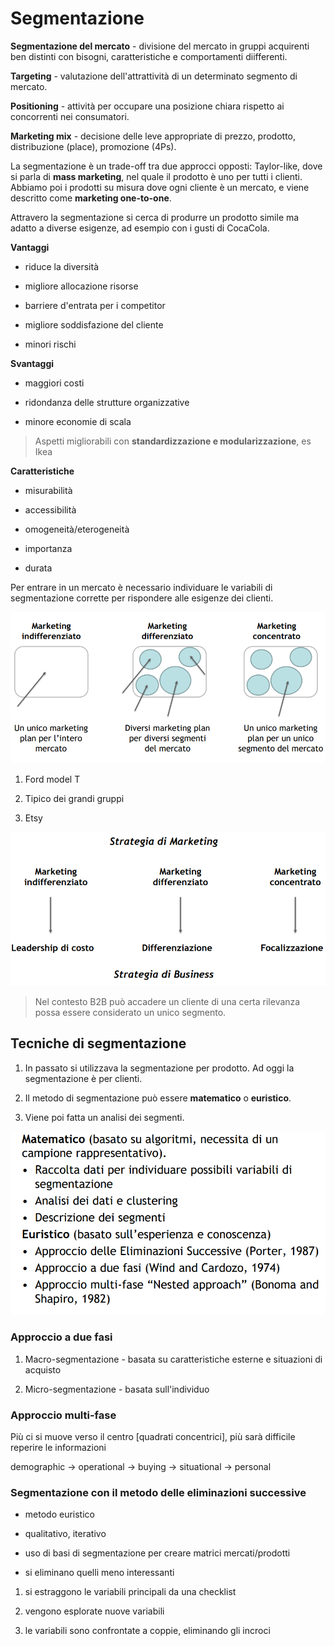 # Segmentazione

**Segmentazione del mercato** - divisione del mercato in gruppi acquirenti ben distinti con bisogni, caratteristiche  e comportamenti diifferenti.

**Targeting** - valutazione dell'attrattività di un determinato segmento di mercato.

**Positioning** - attività per occupare una posizione chiara rispetto ai concorrenti nei consumatori.

**Marketing mix** - decisione delle leve appropriate di prezzo, prodotto, distribuzione (place), promozione (4Ps).

La segmentazione è un trade-off tra due approcci opposti: Taylor-like, dove si parla di **mass marketing**, nel quale il prodotto è uno per tutti i clienti. Abbiamo poi i prodotti su misura dove ogni cliente è un mercato, e viene descritto come **marketing one-to-one**. 

Attravero la segmentazione si cerca di produrre un prodotto simile ma adatto a diverse esigenze, ad esempio con i gusti di CocaCola.

**Vantaggi**

- riduce la diversità

- migliore allocazione risorse

- barriere d'entrata per i competitor

- migliore soddisfazione del cliente

- minori rischi

**Svantaggi**

- maggiori costi

- ridondanza delle strutture organizzative

- minore economie di scala

> Aspetti migliorabili con **standardizzazione e modularizzazione**, es Ikea

**Caratteristiche**

- misurabilità

- accessibilità

- omogeneità/eterogeneità

- importanza

- durata

Per entrare in un mercato è necessario individuare le variabili di segmentazione corrette per rispondere alle esigenze dei clienti.

![](../assets/2023-03-20-08-59-53-image.png)

1. Ford model T 

2. Tipico dei grandi gruppi

3. Etsy

![](../assets/2023-03-20-09-02-03-image.png)

> Nel contesto B2B può accadere un cliente di una certa rilevanza possa essere considerato un unico segmento.

## Tecniche di segmentazione

1. In passato si utilizzava la segmentazione per prodotto. Ad oggi la segmentazione è per clienti.

2. Il metodo di segmentazione può essere **matematico** o **euristico**. 

3. Viene poi fatta un analisi dei segmenti.

![](../assets/2023-03-20-09-40-08-image.png)

### Approccio a due fasi

1. Macro-segmentazione - basata su caratteristiche esterne e situazioni di acquisto

2. Micro-segmentazione - basata sull'individuo

### Approccio multi-fase

Più ci si muove verso il centro [quadrati concentrici], più sarà difficile reperire le informazioni

demographic -> operational -> buying -> situational -> personal

### Segmentazione con il metodo delle eliminazioni successive

- metodo euristico

- qualitativo, iterativo

- uso di basi di segmentazione per creare matrici mercati/prodotti

- si eliminano quelli meno interessanti
1. si estraggono le variabili principali da una checklist

2. vengono esplorate nuove variabili

3. le variabili sono confrontate a coppie, eliminando gli incroci
